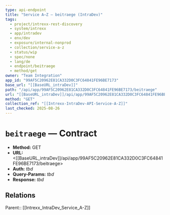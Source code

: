 ```yaml
---
type: api-endpoint
title: "Service A–Z — beitraege (IntraDev)"
tags:
  - project/intrexx-rest-discovery
  - system/intrexx
  - app/intradev
  - env/dev
  - exposure/internal-nonprod
  - collection/service-a-z
  - status/wip
  - spec/none
  - lang/de
  - endpoint/beitraege
  - method/get
owner: "Team Integration"
app_id: "99AF5C20962E81CA332D0C3FC64841FE96BE7173"
base_url: "[[BaseURL_intraDev]]"
path: "/api/app/99AF5C20962E81CA332D0C3FC64841FE96BE7173/beitraege"
url: "[[BaseURL_intraDev]]/api/app/99AF5C20962E81CA332D0C3FC64841FE96BE7173/beitraege"
method: "GET"
collection_ref: "[[Intrexx-IntraDev-API-Service-A-Z]]"
last_checked: 2025-08-26
---
```


# `beitraege` — Contract
- **Method:** GET  
- **URL:** <[[BaseURL_intraDev]]/api/app/99AF5C20962E81CA332D0C3FC64841FE96BE7173/beitraege>  
- **Auth:** _tbd_  
- **Query-Params:** _tbd_  
- **Response:** _tbd_

## Relations
Parent:: [[Intrexx_IntraDev_Service_A-Z]]
